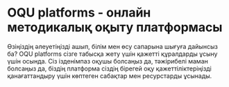 # OQU platforms - онлайн методикалық оқыту платформасы

Өзіңіздің әлеуетіңізді ашып, білім мен өсу сапарына шығуға дайынсыз ба?
OQU platforms сізге табысқа жету үшін қажетті құралдарды ұсыну үшін осында. 
Сіз ізденімпаз оқушы болсаңыз да, тәжірибелі маман болсаңыз да, біздің 
платформа сіздің бірегей оқу қажеттіліктеріңізді қанағаттандыру үшін көптеген 
сабақтар мен ресурстарды ұсынады.